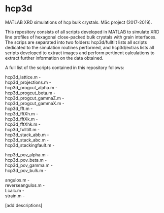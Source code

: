 <h1>hcp3d</h1>
MATLAB XRD simulations of hcp bulk crystals. MSc project (2017-2019).

This repository consists of all scripts developed in MATLAB to simulate XRD line profiles of hexagonal close-packed bulk crystals with grain interfaces. The scrips are separated into two folders: hcp3d/fulltilt lists all scripts dedicated to the simulation routines performed, and hcp3d/extras lists all scripts developed to extract images and perform pertinent calculations to extract further information on the data obtained.

A full list of the scripts contained in this repository follows:

hcp3d_lattice.m -  
hcp3d_projections.m -  
hcp3d_progcut_alpha.m -  
hcp3d_progcut_beta.m -  
hcp3d_progcut_gammaZ.m -  
hcp3d_progcut_gammaX.m -  
hcp3d_fft.m -  
hcp3d_fftXh.m -  
hcp3d_fftXk.m -  
hcp3d_fftXhk.m -  
hcp3d_fulltilt.m -  
hcp3d_stack_abb.m -  
hcp3d_stack_abc.m -  
hcp3d_stackingfault.m -  

hcp3d_pov_alpha.m -  
hcp3d_pov_beta.m -  
hcp3d_pov_gamma.m -  
hcp3d_pov_bulk.m -  

angulos.m -  
reverseangulos.m -  
Lcalc.m -  
strain.m -  

[add descriptions]
